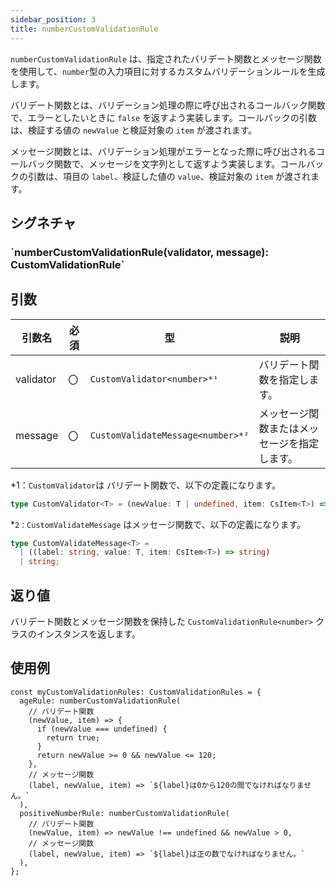 ```yaml
---
sidebar_position: 3
title: numberCustomValidationRule
---
```


`numberCustomValidationRule` は、指定されたバリデート関数とメッセージ関数を使用して、`number`型の入力項目に対するカスタムバリデーションルールを生成します。

バリデート関数とは、バリデーション処理の際に呼び出されるコールバック関数で、エラーとしたいときに `false` を返すよう実装します。コールバックの引数は、検証する値の `newValue` と検証対象の `item` が渡されます。

メッセージ関数とは、バリデーション処理がエラーとなった際に呼び出されるコールバック関数で、メッセージを文字列として返すよう実装します。コールバックの引数は、項目の `label`、検証した値の `value`、検証対象の `item` が渡されます。

## シグネチャ

<h3>`numberCustomValidationRule(validator, message): CustomValidationRule<number>`</h3>

## 引数

| 引数名    | 必須 | 型                                | 説明                                         |
| --------- | ---- | --------------------------------- | -------------------------------------------- |
| validator | 〇   | `CustomValidator<number>*¹`       | バリデート関数を指定します。                 |
| message   | 〇   | `CustomValidateMessage<number>*²` | メッセージ関数またはメッセージを指定します。 |

\*1：`CustomValidator`は バリデート関数で、以下の定義になります。

```ts
type CustomValidator<T> = (newValue: T | undefined, item: CsItem<T>) => boolean;
```

\*`2：CustomValidateMessage` はメッセージ関数で、以下の定義になります。

```ts
type CustomValidateMessage<T> =
  | ((label: string, value: T, item: CsItem<T>) => string)
  | string;
```

## 返り値

バリデート関数とメッセージ関数を保持した `CustomValidationRule<number>` クラスのインスタンスを返します。

## 使用例

```tsx
const myCustomValidationRules: CustomValidationRules = {
  ageRule: numberCustomValidationRule(
    // バリデート関数
    (newValue, item) => {
      if (newValue === undefined) {
        return true;
      }
      return newValue >= 0 && newValue <= 120;
    },
    // メッセージ関数
    (label, newValue, item) => `${label}は0から120の間でなければなりません。`
  ),
  positiveNumberRule: numberCustomValidationRule(
    // バリデート関数
    (newValue, item) => newValue !== undefined && newValue > 0,
    // メッセージ関数
    (label, newValue, item) => `${label}は正の数でなければなりません。`
  ),
};
```
